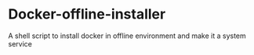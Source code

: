 # Docker-offline-installer
A shell script to install docker in offline environment and make it a system service 
